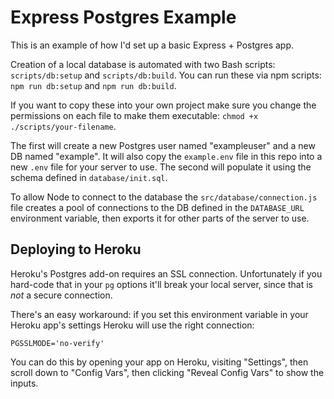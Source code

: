 # Express Postgres Example

This is an example of how I'd set up a basic Express + Postgres app.

Creation of a local database is automated with two Bash scripts: `scripts/db:setup` and `scripts/db:build`. You can run these via npm scripts: `npm run db:setup` and `npm run db:build`.

If you want to copy these into your own project make sure you change the permissions on each file to make them executable: `chmod +x ./scripts/your-filename`.

The first will create a new Postgres user named "exampleuser" and a new DB named "example". It will also copy the `example.env` file in this repo into a new `.env` file for your server to use. The second will populate it using the schema defined in `database/init.sql`.

To allow Node to connect to the database the `src/database/connection.js` file creates a pool of connections to the DB defined in the `DATABASE_URL` environment variable, then exports it for other parts of the server to use.

## Deploying to Heroku

Heroku's Postgres add-on requires an SSL connection. Unfortunately if you hard-code that in your `pg` options it'll break your local server, since that is _not_ a secure connection.

There's an easy workaround: if you set this environment variable in your Heroku app's settings Heroku will use the right connection:

```
PGSSLMODE='no-verify'
```

You can do this by opening your app on Heroku, visiting "Settings", then scroll down to "Config Vars", then clicking "Reveal Config Vars" to show the inputs.
